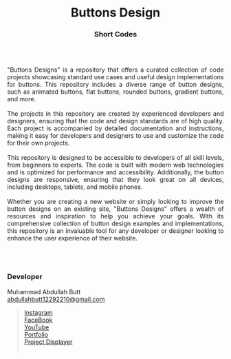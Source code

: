 <h1 align="center">
  Buttons Design
</h1>

<h3 align="center">
  Short Codes
</h3>


<br><br>

<p align="justify">
"Buttons Designs" is a repository that offers a curated collection of code projects showcasing standard use cases and useful design implementations for buttons. This repository includes a diverse range of button designs, such as animated buttons, flat buttons, rounded buttons, gradient buttons, and more.<br><br>
The projects in this repository are created by experienced developers and designers, ensuring that the code and design standards are of high quality. Each project is accompanied by detailed documentation and instructions, making it easy for developers and designers to use and customize the code for their own projects.<br><br>
This repository is designed to be accessible to developers of all skill levels, from beginners to experts. The code is built with modern web technologies and is optimized for performance and accessibility. Additionally, the button designs are responsive, ensuring that they look great on all devices, including desktops, tablets, and mobile phones.<br><br>
Whether you are creating a new website or simply looking to improve the button designs on an existing site, "Buttons Designs" offers a wealth of resources and inspiration to help you achieve your goals. With its comprehensive collection of button design examples and implementations, this repository is an invaluable tool for any developer or designer looking to enhance the user experience of their website.
</p>


<br><br>
<!-- ................................................................................................................................. -->


### Developer

Muhammad Abdullah Butt <br>
abdullahbutt12292210@gmail.com <br>
> [Instagram](https://www.instagram.com/abdullah.butt.22/)<br>
> [FaceBook](https://www.facebook.com/profile.php?id=100076291614529)<br>
> [YouTube](https://www.youtube.com/channel/UCnuOFQyMywg-KuoN-lmav1Q)<br>
> [Portfolio](https://rebrand.ly/MuhammadAbdullahButt_MABCORP)<br>
> [Project Displayer]( https://rebrand.ly/ProjectDisplayer_MABCORP)
<br><br>
<!-- ................................................................................................................................. -->






